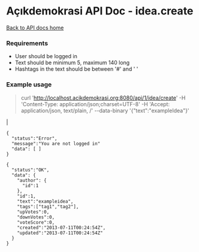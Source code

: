 # Açıkdemokrasi API Doc - idea.create

[Back to API docs home](Home)

### Requirements
- User should be logged in
- Text should be minimum 5, maximum 140 long
- Hashtags in the text should be between '#' and ' '

### Example usage

>    curl 'http://localhost.acikdemokrasi.org:8080/api/1/idea/create' -H 'Content-Type: application/json;charset=UTF-8' -H 'Accept: application/json, text/plain, /' --data-binary '{"text":"exampleIdea"}'

|

```
{
  "status":"Error",
  "message":"You are not logged in"
  "data": [ ]
}
```
```
{
  "status":"OK",
  "data": {
    "author": {
      "id":1
    },
    "id":1,
    "text":"exampleidea",
    "tags":["tag1","tag2"],
    "upVotes":0,
    "downVotes":0,
    "voteScore":0,
    "created":"2013-07-11T00:24:54Z",
    "updated":"2013-07-11T00:24:54Z"
  }
}
```